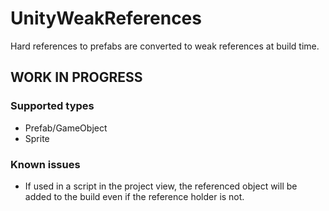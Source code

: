 # UnityWeakReferences
Hard references to prefabs are converted to weak references at build time.

## WORK IN PROGRESS

### Supported types
- Prefab/GameObject
- Sprite

### Known issues
- If used in a script in the project view, the referenced object will be added to the build even if the reference holder is not.
